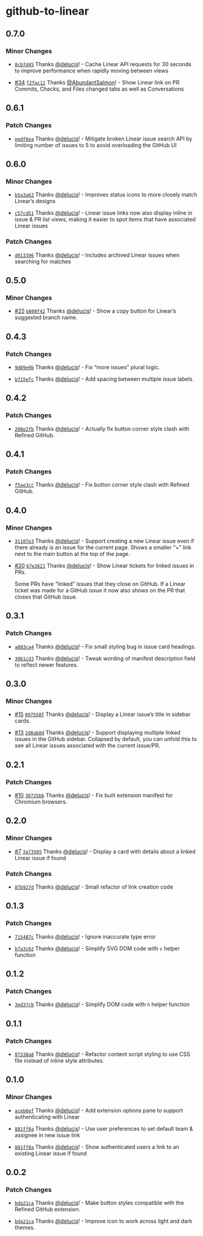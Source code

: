 # github-to-linear

## 0.7.0

### Minor Changes

- [`8cb7d45`](https://github.com/delucis/github-to-linear/commit/8cb7d453fbc81d1a23c7c955eda970957bb38eec) Thanks [@delucis](https://github.com/delucis)! - Cache Linear API requests for 30 seconds to improve performance when rapidly moving between views

- [#34](https://github.com/delucis/github-to-linear/pull/34) [`f2fac12`](https://github.com/delucis/github-to-linear/commit/f2fac129c85358739f15b00c2f703af2b212d152) Thanks [@AbundantSalmon](https://github.com/AbundantSalmon)! - Show Linear link on PR Commits, Checks, and Files changed tabs as well as Conversations

## 0.6.1

### Patch Changes

- [`eedf6ea`](https://github.com/delucis/github-to-linear/commit/eedf6eaa73c8e399cf3cb7f0aef3fa57c6427ee3) Thanks [@delucis](https://github.com/delucis)! - Mitigate broken Linear issue search API by limiting number of issues to 5 to aovid overloading the GitHub UI

## 0.6.0

### Minor Changes

- [`b5a3a62`](https://github.com/delucis/github-to-linear/commit/b5a3a629420a2dc4c75a8bff32618792327d991b) Thanks [@delucis](https://github.com/delucis)! - Improves status icons to more closely match Linear’s designs

- [`c57cd51`](https://github.com/delucis/github-to-linear/commit/c57cd51a3966d8663d779017b0b8fbff16e6ead0) Thanks [@delucis](https://github.com/delucis)! - Linear issue links now also display inline in issue & PR list views, making it easier to spot items that have associated Linear issues

### Patch Changes

- [`d013396`](https://github.com/delucis/github-to-linear/commit/d0133968d5c872b98d1d02813c1d4c1c94a10dda) Thanks [@delucis](https://github.com/delucis)! - Includes archived Linear issues when searching for matches

## 0.5.0

### Minor Changes

- [#25](https://github.com/delucis/github-to-linear/pull/25) [`b800f42`](https://github.com/delucis/github-to-linear/commit/b800f4253a9fbfea61b6a80691cce51165925e34) Thanks [@delucis](https://github.com/delucis)! - Show a copy button for Linear’s suggested branch name.

## 0.4.3

### Patch Changes

- [`9d89e9b`](https://github.com/delucis/github-to-linear/commit/9d89e9bc6f654f69c6c6c54d458d79991c1b70aa) Thanks [@delucis](https://github.com/delucis)! - Fix “more issues” plural logic.

- [`b715efc`](https://github.com/delucis/github-to-linear/commit/b715efc22a54837c948aaf29c64077e28a245e1d) Thanks [@delucis](https://github.com/delucis)! - Add spacing between multiple issue labels.

## 0.4.2

### Patch Changes

- [`208e2fb`](https://github.com/delucis/github-to-linear/commit/208e2fb126e3aa946c483472d7c58fe01d687224) Thanks [@delucis](https://github.com/delucis)! - Actually fix button corner style clash with Refined GitHub.

## 0.4.1

### Patch Changes

- [`f5ae3cc`](https://github.com/delucis/github-to-linear/commit/f5ae3cc0a38e095d900d458b3e3cefda2966f361) Thanks [@delucis](https://github.com/delucis)! - Fix button corner style clash with Refined GitHub.

## 0.4.0

### Minor Changes

- [`31107e3`](https://github.com/delucis/github-to-linear/commit/31107e3408853cca1613ebb629e2e97dabebaaab) Thanks [@delucis](https://github.com/delucis)! - Support creating a new Linear issue even if there already is an issue for the current page. Shows a smaller “+” link next to the main button at the top of the page.

- [#20](https://github.com/delucis/github-to-linear/pull/20) [`67e2621`](https://github.com/delucis/github-to-linear/commit/67e26211c82ce8e8d77f66c5a7c4bd62f67b0251) Thanks [@delucis](https://github.com/delucis)! - Show Linear tickets for linked issues in PRs.

  Some PRs have “linked” issues that they close on GitHub. If a Linear ticket was made for a GitHub _issue_ it now also shows on the PR that closes that GitHub issue.

## 0.3.1

### Patch Changes

- [`a803ca4`](https://github.com/delucis/github-to-linear/commit/a803ca43332d98d44ea563bf901117853b00e2b3) Thanks [@delucis](https://github.com/delucis)! - Fix small styling bug in issue card headings.

- [`30b1cd3`](https://github.com/delucis/github-to-linear/commit/30b1cd3e8c801be5c8885ab47cdb999188fe3790) Thanks [@delucis](https://github.com/delucis)! - Tweak wording of manifest description field to reflect newer features.

## 0.3.0

### Minor Changes

- [#15](https://github.com/delucis/github-to-linear/pull/15) [`897550f`](https://github.com/delucis/github-to-linear/commit/897550f42e86a99e3a47b533219ee2858869ac2d) Thanks [@delucis](https://github.com/delucis)! - Display a Linear issue’s title in sidebar cards.

- [#13](https://github.com/delucis/github-to-linear/pull/13) [`2d8ab8d`](https://github.com/delucis/github-to-linear/commit/2d8ab8d16054b92bb8c82c7a54a21f949e467345) Thanks [@delucis](https://github.com/delucis)! - Support displaying multiple linked issues in the GitHub sidebar. Collapsed by default, you can unfold this to see all Linear issues associated with the current issue/PR.

## 0.2.1

### Patch Changes

- [#10](https://github.com/delucis/github-to-linear/pull/10) [`38735bb`](https://github.com/delucis/github-to-linear/commit/38735bb34195f1a7160db88ce24fb1dfe43ac6dc) Thanks [@delucis](https://github.com/delucis)! - Fix built extension manifest for Chromium browsers.

## 0.2.0

### Minor Changes

- [#7](https://github.com/delucis/github-to-linear/pull/7) [`3a73585`](https://github.com/delucis/github-to-linear/commit/3a73585dab63782342f6756726e4d6fd16dea5ea) Thanks [@delucis](https://github.com/delucis)! - Display a card with details about a linked Linear issue if found

### Patch Changes

- [`87b927d`](https://github.com/delucis/github-to-linear/commit/87b927d074b179d55363a8b6680d0dc8ee786917) Thanks [@delucis](https://github.com/delucis)! - Small refactor of link creation code

## 0.1.3

### Patch Changes

- [`715487c`](https://github.com/delucis/github-to-linear/commit/715487c94e7db976d7d905b422556b4e8d99edfa) Thanks [@delucis](https://github.com/delucis)! - Ignore inaccurate type error

- [`b7a3c62`](https://github.com/delucis/github-to-linear/commit/b7a3c62e2a86aa21097605fedf6c05e42f020605) Thanks [@delucis](https://github.com/delucis)! - Simplify SVG DOM code with `s` helper function

## 0.1.2

### Patch Changes

- [`3ed37cb`](https://github.com/delucis/github-to-linear/commit/3ed37cbf43f1a6380ed36c5317266bae1f873485) Thanks [@delucis](https://github.com/delucis)! - Simplify DOM code with `h` helper function

## 0.1.1

### Patch Changes

- [`87338a8`](https://github.com/delucis/github-to-linear/commit/87338a8f1934bf3a0e4e0dfbbd54ec466e412499) Thanks [@delucis](https://github.com/delucis)! - Refactor content script styling to use CSS file instead of inline style attributes.

## 0.1.0

### Minor Changes

- [`aceb6ef`](https://github.com/delucis/github-to-linear/commit/aceb6ef9e08b4f87c3a19c346a689f90889b7a17) Thanks [@delucis](https://github.com/delucis)! - Add extension options pane to support authenticating with Linear

- [`881ff8a`](https://github.com/delucis/github-to-linear/commit/881ff8a164882b9f8aeefce237fcf895166ba205) Thanks [@delucis](https://github.com/delucis)! - Use user preferences to set default team & assignee in new issue link

- [`881ff8a`](https://github.com/delucis/github-to-linear/commit/881ff8a164882b9f8aeefce237fcf895166ba205) Thanks [@delucis](https://github.com/delucis)! - Show authenticated users a link to an existing Linear issue if found

## 0.0.2

### Patch Changes

- [`bda21ca`](https://github.com/delucis/github-to-linear/commit/bda21ca06cff982811939e552817ad660f0acd3b) Thanks [@delucis](https://github.com/delucis)! - Make button styles compatible with the Refined GitHub extension.

- [`bda21ca`](https://github.com/delucis/github-to-linear/commit/bda21ca06cff982811939e552817ad660f0acd3b) Thanks [@delucis](https://github.com/delucis)! - Improve icon to work across light and dark themes.
